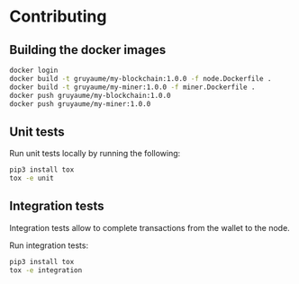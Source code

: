 # Contributing

## Building the docker images

```bash
docker login
docker build -t gruyaume/my-blockchain:1.0.0 -f node.Dockerfile .
docker build -t gruyaume/my-miner:1.0.0 -f miner.Dockerfile .
docker push gruyaume/my-blockchain:1.0.0
docker push gruyaume/my-miner:1.0.0
```


## Unit tests
Run unit tests locally by running the following:
```bash
pip3 install tox
tox -e unit
```

## Integration tests
Integration tests allow to complete transactions from the wallet to the node.

Run integration tests:
```bash
pip3 install tox
tox -e integration
```
